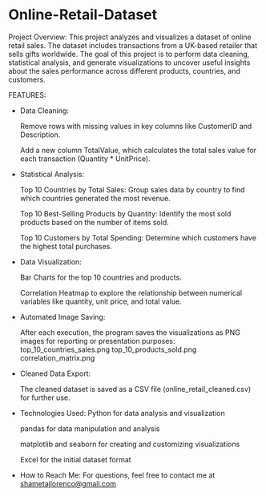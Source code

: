 # Online-Retail-Dataset

Project Overview:
This project analyzes and visualizes a dataset of online retail sales. The dataset includes transactions from a UK-based retailer that sells gifts worldwide. The goal of this project is to perform data cleaning, statistical analysis, and generate visualizations to uncover useful insights about the sales performance across different products, countries, and customers.

FEATURES:
- Data Cleaning:

    Remove rows with missing values in key columns like CustomerID and Description.

    Add a new column TotalValue, which calculates the total sales value for each transaction (Quantity * UnitPrice).

- Statistical Analysis:

    Top 10 Countries by Total Sales: Group sales data by country to find which countries generated the most revenue.

    Top 10 Best-Selling Products by Quantity: Identify the most sold products based on the number of items sold.

    Top 10 Customers by Total Spending: Determine which customers have the highest total purchases.

- Data Visualization:

    Bar Charts for the top 10 countries and products.

    Correlation Heatmap to explore the relationship between numerical variables like quantity, unit price, and total value.

- Automated Image Saving:

    After each execution, the program saves the visualizations as PNG images for reporting or presentation purposes:
    top_10_countries_sales.png
    top_10_products_sold.png
    correlation_matrix.png

- Cleaned Data Export:

    The cleaned dataset is saved as a CSV file (online_retail_cleaned.csv) for further use.

- Technologies Used:
    Python for data analysis and visualization

    pandas for data manipulation and analysis

    matplotlib and seaborn for creating and customizing visualizations

    Excel for the initial dataset format

- How to Reach Me: 
    For questions, feel free to contact me at shametajlorenco@gmail.com
